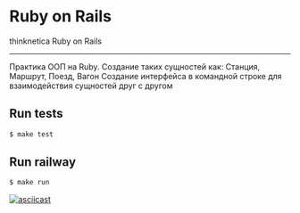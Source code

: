 # Ruby on Rails
thinknetica Ruby on Rails

---
Практика ООП на Ruby.
Создание таких сущностей как:
Станция, Маршрут, Поезд, Вагон
Создание интерфейса в командной строке для взаимодействия сущностей друг с другом

## Run tests

```sh
$ make test
```

## Run railway

```sh
$ make run
```

[![asciicast](https://asciinema.org/a/eLPRegVpe73vm7eC0SWfrsb8k.svg)](https://asciinema.org/a/eLPRegVpe73vm7eC0SWfrsb8k)